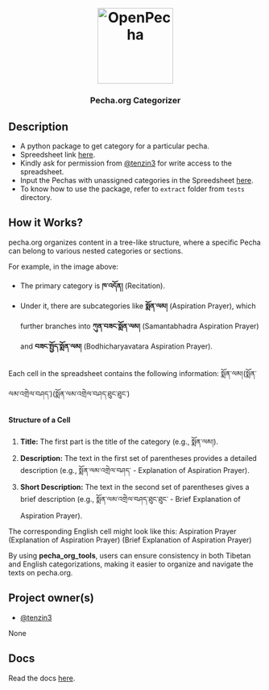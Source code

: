 
<h1 align="center">
  <br>
  <a href="https://openpecha.org"><img src="https://avatars.githubusercontent.com/u/82142807?s=400&u=19e108a15566f3a1449bafb03b8dd706a72aebcd&v=4" alt="OpenPecha" width="150"></a>
  <br>
</h1>

<!-- Replace with 1-sentence description about what this tool is or does.-->

<h3 align="center">Pecha.org Categorizer</h3>

## Description
- A python package to get category for a particular pecha.
- Spreedsheet link [here](https://docs.google.com/spreadsheets/d/16pvNdKqGSb_CNZEkzS8B9fn_o9MMsoqA4vC5_X9G7bc/edit?usp=sharing).
- Kindly ask for permission from [@tenzin3](https://github.com/tenzin3) for write access to the spreadsheet.
- Input the  Pechas with unassigned categories in the Spreedsheet [here](https://docs.google.com/spreadsheets/d/16pvNdKqGSb_CNZEkzS8B9fn_o9MMsoqA4vC5_X9G7bc/edit?gid=1284579012#gid=1284579012).
- To know how to use the package, refer to `extract` folder from `tests` directory.

## How it Works?


pecha.org organizes content in a tree-like structure, where a specific Pecha can belong to various nested categories or sections.

For example, in the image above:

* The primary category is **ཁ་འདོན།** (Recitation).
* Under it, there are subcategories like **སྨོན་ལམ།** (Aspiration Prayer), which further branches into **ཀུན་བཟང་སྨོན་ལམ།** (Samantabhadra Aspiration Prayer) and **བཟང་སྤྱོད་སྨོན་ལམ།** (Bodhicharyavatara Aspiration Prayer).

Each cell in the spreadsheet contains the following information:
སྨོན་ལམ།(སྨོན་ལམ་འགྲེལ་བཤད་)(སྨོན་ལམ་འགྲེལ་བཤད་ཐུང་ཐུང་)

#### **Structure of a Cell**

1. **Title:** The first part is the title of the category (e.g., སྨོན་ལམ།).
2. **Description:** The text in the first set of parentheses provides a detailed description (e.g., སྨོན་ལམ་འགྲེལ་བཤད་ - Explanation of Aspiration Prayer).
3. **Short Description:** The text in the second set of parentheses gives a brief description (e.g., སྨོན་ལམ་འགྲེལ་བཤད་ཐུང་ཐུང་ - Brief Explanation of Aspiration Prayer).

The corresponding English cell might look like this:
Aspiration Prayer (Explanation of Aspiration Prayer) (Brief Explanation of Aspiration Prayer)

By using **pecha_org_tools**, users can ensure consistency in both Tibetan and English categorizations, making it easier to organize and navigate the texts on pecha.org.


## Project owner(s)

<!-- Link to the repo owners' github profiles -->

- [@tenzin3](https://github.com/tenzin3)

None
## Docs

<!-- Update the link to the docs -->

Read the docs [here](https://wiki.openpecha.org/#/dev/coding-guidelines).
